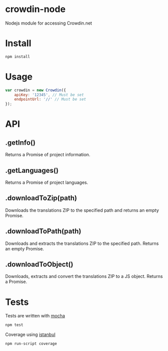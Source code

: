 crowdin-node
============

Nodejs module for accessing Crowdin.net

# Install

```bash
npm install
```

# Usage

```js
var crowdin = new Crowdin({
    apiKey: '12345', // Must be set
    endpointUrl: '//' // Must be set
});
```

# API

## .getInfo()
Returns a Promise of project information.

## .getLanguages()
Returns a Promise of project languages.

## .downloadToZip(path)
Downloads the translations ZIP to the specified path and returns an empty Promise.

## .downloadToPath(path)
Downloads and extracts the translations ZIP to the specified path. Returns an empty Promise.

## .downloadToObject()
Downloads, extracts and convert the translations ZIP to a JS object. Returns a Promise.

# Tests

Tests are written with [mocha](http://visionmedia.github.io/mocha/)

```bash
npm test
```

Coverage using [istanbul](http://gotwarlost.github.io/istanbul/)

```bash
npm run-script coverage
```
